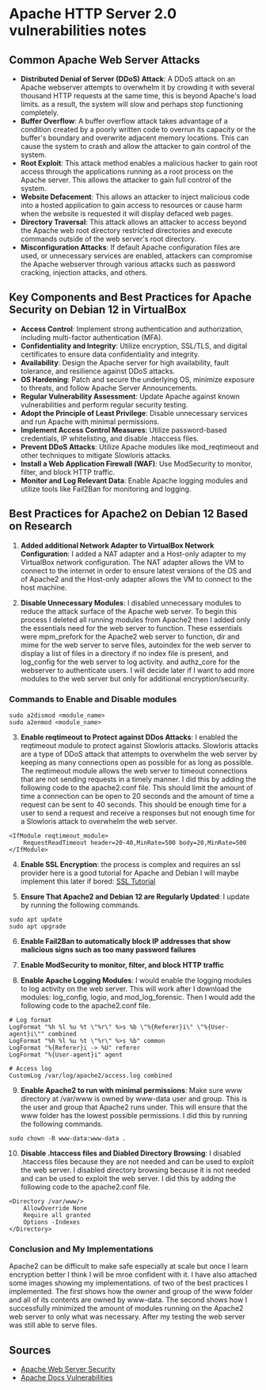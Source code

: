 # Apache HTTP Server 2.0 vulnerabilities notes

## Common Apache Web Server Attacks

- **Distributed Denial of Server (DDoS) Attack**: A DDoS attack on an Apache webserver attempts to overwhelm it by crowding it with several thousand HTTP requests at the same time, this is beyond Apache's load limits. as a result, the system will slow and perhaps stop functioning completely.
- **Buffer Overflow**: A buffer overflow attack takes advantage of a condition created by a poorly written code to overrun its capacity or the buffer's boundary and overwrite adjacent memory locations. This can cause the system to crash and allow the attacker to gain control of the system.
- **Root Exploit**: This attack method enables a malicious hacker to gain root access through the applications running as a root process on the Apache server. This allows the attacker to gain full control of the system.
- **Website Defacement**: This allows an attacker to inject malicious code into a hosted application to gain access to resources or cause harm when the website is requested it will display defaced web pages.
- **Directory Traversal**: This attack allows an attacker to access beyond the Apache web root directory restricted directories and execute commands outside of the web server's root directory.
- **Misconfiguration Attacks**: If default Apache configuration files are used, or unnecessary services are enabled, attackers can compromise the Apache webserver through various attacks such as password cracking, injection attacks, and others.

## Key Components and Best Practices for Apache Security on Debian 12 in VirtualBox

- **Access Control**: Implement strong authentication and authorization, including multi-factor authentication (MFA).
- **Confidentiality and Integrity**: Utilize encryption, SSL/TLS, and digital certificates to ensure data confidentiality and integrity.
- **Availability**: Design the Apache server for high availability, fault tolerance, and resilience against DDoS attacks.
- **OS Hardening**: Patch and secure the underlying OS, minimize exposure to threats, and follow Apache Server Announcements.
- **Regular Vulnerability Assessment**: Update Apache against known vulnerabilities and perform regular security testing.
- **Adopt the Principle of Least Privilege**: Disable unnecessary services and run Apache with minimal permissions.
- **Implement Access Control Measures**: Utilize password-based credentials, IP whitelisting, and disable .htaccess files.
- **Prevent DDoS Attacks**: Utilize Apache modules like mod_reqtimeout and other techniques to mitigate Slowloris attacks.
- **Install a Web Application Firewall (WAF)**: Use ModSecurity to monitor, filter, and block HTTP traffic.
- **Monitor and Log Relevant Data**: Enable Apache logging modules and utilize tools like Fail2Ban for monitoring and logging.

## Best Practices for Apache2 on Debian 12 Based on Research

1. **Added additional Network Adapter to VirtualBox Network Configuration**: I added a NAT adapter and a Host-only adapter to my VirtualBox network configuration. The NAT adapter allows the VM to connect to the internet in order to ensure latest versions of the OS and of Apache2 and the Host-only adapter allows the VM to connect to the host machine.

2. **Disable Unnecessary Modules**: I disabled unnecessary modules to reduce the attack surface of the Apache web server. To begin this process I deleted all running modules from Apache2 then I added only the essentials need for the web server to function. These essentials were mpm_prefork for the Apache2 web server to function, dir and mime for the web server to serve files, autoindex for the web server to display a list of files in a directory if no index file is present, and log_config for the web server to log activity. and authz_core for the webserver to authenticate users. I will decide later if I want to add more modules to the web server but only for additional encryption/security.

### Commands to Enable and Disable modules

```
sudo a2dismod <module_name>
sudo a2enmod <module_name>
```

3. **Enable reqtimeout to Protect against DDos Attacks**: I enabled the reqtimeout module to protect against Slowloris attacks. Slowloris attacks are a type of DDoS attack that attempts to overwhelm the web server by keeping as many connections open as possible for as long as possible. The reqtimeout module allows the web server to timeout connections that are not sending requests in a timely manner. I did this by adding the following code to the apache2.conf file.
   This should limit the amount of time a connection can be open to 20 seconds and the amount of time a request can be sent to 40 seconds. This should be enough time for a user to send a request and receive a responses but not enough time for a Slowloris attack to overwhelm the web server.

```
<IfModule reqtimeout_module>
    RequestReadTimeout header=20-40,MinRate=500 body=20,MinRate=500
</IfModule>
```

4. **Enable SSL Encryption**: the process is complex and requires an ssl provider here is a good tutorial for Apache and Debian I will maybe implement this later if bored: [SSL Tutorial](https://www.ssltrust.com.au/help/setup-guides/debian-ubuntu-ssl-install-guide)

5. **Ensure That Apache2 and Debian 12 are Regularly Updated**: I update by running the following commands.

```
sudo apt update
sudo apt upgrade
```

6. **Enable Fail2Ban to automatically block IP addresses that show malicious signs such as too many password failures**

7. **Enable ModSecurity to monitor, filter, and block HTTP traffic**

8. **Enable Apache Logging Modules**: I would enable the logging modules to log activity on the web server. This will work after I download the modules: log_config, logio, and mod_log_forensic. Then I would add the following code to the apache2.conf file.

```
# Log format
LogFormat "%h %l %u %t \"%r\" %>s %b \"%{Referer}i\" \"%{User-agent}i\"" combined
LogFormat "%h %l %u %t \"%r\" %>s %b" common
LogFormat "%{Referer}i -> %U" referer
LogFormat "%{User-agent}i" agent

# Access log
CustomLog /var/log/apache2/access.log combined
```

9. **Enable Apache2 to run with minimal permissions**: Make sure www directory at /var/www is owned by www-data user and group. This is the user and group that Apache2 runs under. This will ensure that the www folder has the lowest possible permissions. I did this by running the following commands.

```
sudo chown -R www-data:www-data .
```

10. **Disable .htaccess files and Diabled Directory Browsing**: I disabled .htaccess files because they are not needed and can be used to exploit the web server. I disabled directory browsing because it is not needed and can be used to exploit the web server. I did this by adding the following code to the apache2.conf file.

```
<Directory /var/www/>
    AllowOverride None
    Require all granted
    Options -Indexes
</Directory>
```

### Conclusion and My Implementations

Apache2 can be difficult to make safe especially at scale but once I learn encryption better I think I will be mroe confident with it. I have also attached some images showing my implementations. of two of the best practices I implemented. The first shows how the owner and group of the www folder and all of its contents are owned by www-data. The second shows how I successfully minimized the amount of modules running on the Apache2 web server to only what was necessary. After my testing the web server was still able to serve files.

## Sources

- [Apache Web Server Security](https://www.comparitech.com/net-admin/apache-web-server-security/)
- [Apache Docs Vulnerabilities](https://httpd.apache.org/security/vulnerabilities_20.html)

